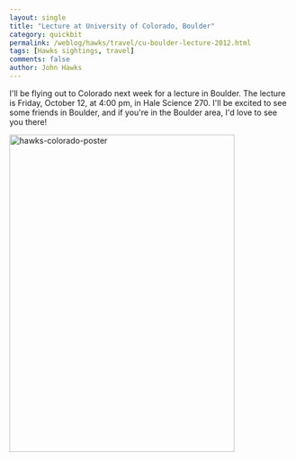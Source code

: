 ```yaml
---
layout: single 
title: "Lecture at University of Colorado, Boulder" 
category: quickbit
permalink: /weblog/hawks/travel/cu-boulder-lecture-2012.html
tags: [Hawks sightings, travel] 
comments: false 
author: John Hawks 
---
```


I'll be flying out to Colorado next week for a lecture in Boulder. The lecture is Friday, October 12, at 4:00 pm, in Hale Science 270. I'll be excited to see some friends in Boulder, and if you're in the Boulder area, I'd love to see you there!

<div class="middle-picture">
<a href="http://www.flickr.com/photos/johnhawks/8055405982/" title="hawks-colorado-poster by John Hawks, on Flickr"><img src="http://farm9.staticflickr.com/8462/8055405982_48af9fff66_z.jpg" width="400" height="565" alt="hawks-colorado-poster"></a>
</div>

